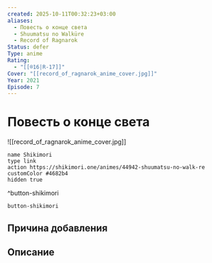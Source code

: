 ```yaml
---
created: 2025-10-11T00:32:23+03:00
aliases:
  - Повесть о конце света
  - Shuumatsu no Walküre
  - Record of Ragnarok
Status: defer
Type: anime
Rating:
  - "[[®️16|R-17]]"
Cover: "[[record_of_ragnarok_anime_cover.jpg]]"
Year: 2021
Episode: 7
---
```


# Повесть о конце света

![[record_of_ragnarok_anime_cover.jpg]]



```button
name Shikimori
type link
action https://shikimori.one/animes/44942-shuumatsu-no-walk-re
customColor #4682b4
hidden true
```
^button-shikimori





`button-shikimori`

## Причина добавления




## Описание


